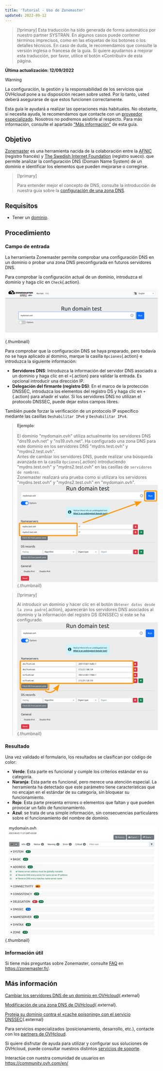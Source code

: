 ```yaml
---
title: 'Tutorial - Uso de Zonemaster'
updated: 2022-09-12
---
```


> [!primary]
> Esta traducción ha sido generada de forma automática por nuestro partner SYSTRAN. En algunos casos puede contener términos imprecisos, como en las etiquetas de los botones o los detalles técnicos. En caso de duda, le recomendamos que consulte la versión inglesa o francesa de la guía. Si quiere ayudarnos a mejorar esta traducción, por favor, utilice el botón «Contribuir» de esta página.
>

**Última actualización: 12/09/2022**

> [!warning]
>
> La configuración, la gestión y la responsabilidad de los servicios que OVHcloud pone a su disposición recaen sobre usted. Por lo tanto, usted deberá asegurarse de que estos funcionen correctamente.
> 
> Esta guía le ayudará a realizar las operaciones más habituales. No obstante, si necesita ayuda, le recomendamos que contacte con un [proveedor especializado](https://partner.ovhcloud.com/es/). Nosotros no podremos asistirle al respecto. Para más información, consulte el apartado ["Más información"](#go-further) de esta guía.
> 


## Objetivo

[Zonemaster](https://zonemaster.net/en/run-test) es una herramienta nacida de la colaboración entre la [AFNIC](https://www.afnic.fr/en/) (registro francés) y [The Swedish Internet Foundation](https://internetstiftelsen.se/en/) (registro sueco). que permite analizar la configuración DNS (Domain Name System) de un dominio e identificar los elementos que pueden mejorarse o corregirse.

> [!primary]
>
> Para entender mejor el concepto de DNS, consulte la introducción de nuestra guía sobre la [configuración de una zona DNS](/pages/web/domains/dns_zone_edit).

## Requisitos

- Tener un [dominio](https://www.ovhcloud.com/es/domains/).

## Procedimiento

### Campo de entrada

La herramienta Zonemaster permite comprobar una configuración DNS en un dominio o probar una zona DNS preconfigurada en futuros servidores DNS.

Para comprobar la configuración actual de un dominio, introduzca el dominio y haga clic en `Check`{.action}.

![dominios](images/zonemaster01.png){.thumbnail}

Para comprobar que la configuración DNS se haya preparado, pero todavía no se haya aplicado al dominio, marque la casilla `Opciones`{.action} e introduzca la siguiente información:

- **Servidores DNS**: Introduzca la información del servidor DNS asociado a un dominio y haga clic en el `+`{.action} para validar la entrada. Es opcional introducir una dirección IP.
- **Delegación del firmante (registro DS)**: En el marco de la protección DNSSEC, introduzca los elementos del registro DS y haga clic en `+`{.action} para añadir el valor. Si los servidores DNS no utilizan el protocolo DNSSEC, puede dejar estos campos libres.

También puede forzar la verificación de un protocolo IP específico mediante las casillas `Deshabilitar IPv6` y `Deshabilitar IPv4`.

> **Ejemplo**:<br><br> El dominio "mydomain.ovh" utiliza actualmente los servidores DNS "dns19.ovh.net" y "ns19.ovh.net". 
> Ha configurado una zona DNS para este dominio en los servidores DNS "mydns.test.ovh" y "mydns2.test.ovh". <br>
> Antes de cambiar los servidores DNS, puede realizar una búsqueda avanzada en la casilla `Opciones`{.action} introduciendo "mydns.test.ovh" y "mydns2.test.ovh" en las casillas de `servidores de nombres`.<br>
> Zonemaster realizará una prueba como si utilizara los servidores "mydns.test.ovh" y "mydns2.test.ovh" en "mydomain.ovh".<br>
> ![dominios](images/zonemaster02.png){.thumbnail}

> [!primary]
>
> Al introducir un dominio y hacer clic en el botón `Obtener datos desde la zona padre`{.action}, aparecerán los servidores DNS asociados al dominio y la información del registro DS (DNSSEC) si este se ha configurado.
> ![dominios](images/zonemaster03.png){.thumbnail}

### Resultado

Una vez validado el formulario, los resultados se clasifican por código de color:

- **Verde**: Esta parte es funcional y cumple los criterios estándar en su categoría.
- **Naranja**: Esta parte es funcional, pero merece una atención especial. La herramienta ha detectado que este parámetro tiene características que no encajan en el estándar de su categoría, sin bloquear su funcionamiento.
- **Rojo**: Esta parte presenta errores o elementos que faltan y que pueden provocar un fallo de funcionamiento. 
- **Azul**: se trata de una simple información, sin consecuencias particulares sobre el funcionamiento del nombre de dominio.

![dominios](images/zonemaster04.png){.thumbnail}

### Información útil

Si tiene más preguntas sobre Zonemaster, consulte [FAQ](https://zonemaster.net/es/faq) en <https://zonemaster.fr/>.

## Más información <a name="go-further"></a>

[Cambiar los servidores DNS de un dominio en OVHcloud](/pages/web/domains/dns_server_general_information){.external}

[Modificación de una zona DNS de OVHcloud](/pages/web/domains/dns_zone_edit){.external}.

[Proteja su dominio contra el «cache poisoning» con el servicio DNSSEC](/pages/web/domains/dns_dnssec){.external}

Para servicios especializados (posicionamiento, desarrollo, etc.), contacte con los [partners de OVHcloud](https://partner.ovhcloud.com/es/).

Si quiere disfrutar de ayuda para utilizar y configurar sus soluciones de OVHcloud, puede consultar nuestros distintos [servicios de soporte](https://www.ovhcloud.com/es/support-levels/).

Interactúe con nuestra comunidad de usuarios en <https://community.ovh.com/en/>
